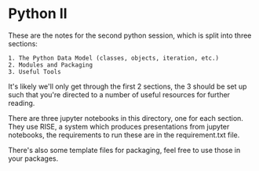 # Python II

These are the notes for the second python session, which is split into three
sections:

    1. The Python Data Model (classes, objects, iteration, etc.)
    2. Modules and Packaging
    3. Useful Tools

It's likely we'll only get through the first 2 sections, the 3 should be set up
such that you're directed to a number of useful resources for further reading.

There are three jupyter notebooks in this directory, one for each section. They
use RISE, a system which produces presentations from jupyter notebooks, the
requirements to run these are in the requirement.txt file.

There's also some template files for packaging, feel free to use those in your
packages.
